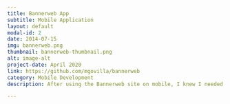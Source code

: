 ```yaml
---
title: Bannerweb App
subtitle: Mobile Application
layout: default
modal-id: 2
date: 2014-07-15
img: bannerweb.png
thumbnail: bannerweb-thumbnail.png
alt: image-alt
project-date: April 2020
link: https://github.com/mgovilla/bannerweb
category: Mobile Development
description: After using the Bannerweb site on mobile, I knew I needed a better way to access my schedule on the go. I created a basic mobile application for WPI students to access their schedule from their phones. This app prompts the user for login information and can store it safely on the device, and then uses HTTP requests to get user data from the bannerweb website. Since Bannerweb does not officially expose an API, I devided not to pursue this project further.

---
```

